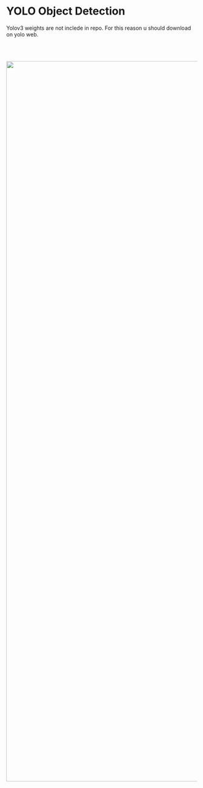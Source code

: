 # YOLO Object Detection

Yolov3 weights are not inclede in repo. 
For this reason u should download on yolo web.

<br>
<br>
<p align="center">
    <img width="1900" src="yolo_png.png" alt="DATA">
</p>
